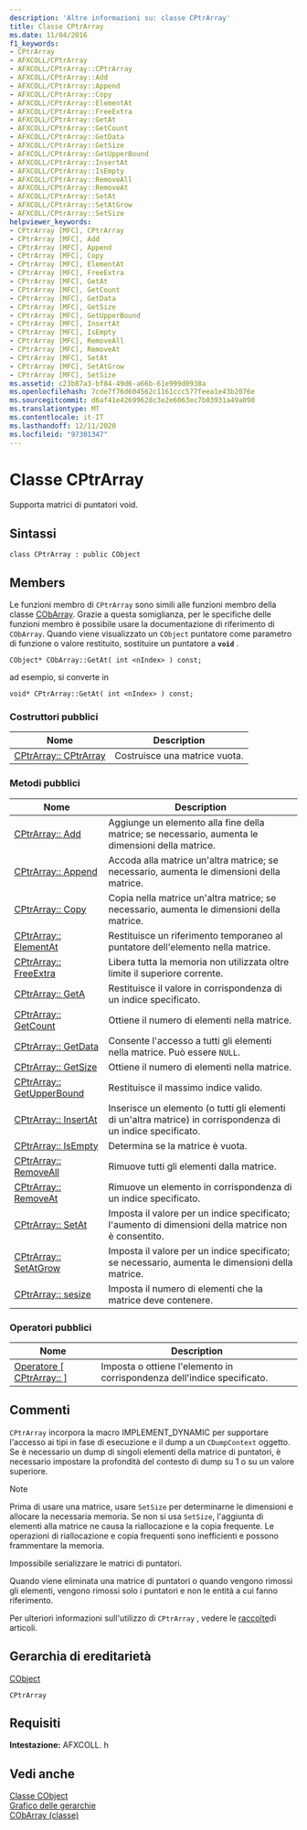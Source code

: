 ```yaml
---
description: 'Altre informazioni su: classe CPtrArray'
title: Classe CPtrArray
ms.date: 11/04/2016
f1_keywords:
- CPtrArray
- AFXCOLL/CPtrArray
- AFXCOLL/CPtrArray::CPtrArray
- AFXCOLL/CPtrArray::Add
- AFXCOLL/CPtrArray::Append
- AFXCOLL/CPtrArray::Copy
- AFXCOLL/CPtrArray::ElementAt
- AFXCOLL/CPtrArray::FreeExtra
- AFXCOLL/CPtrArray::GetAt
- AFXCOLL/CPtrArray::GetCount
- AFXCOLL/CPtrArray::GetData
- AFXCOLL/CPtrArray::GetSize
- AFXCOLL/CPtrArray::GetUpperBound
- AFXCOLL/CPtrArray::InsertAt
- AFXCOLL/CPtrArray::IsEmpty
- AFXCOLL/CPtrArray::RemoveAll
- AFXCOLL/CPtrArray::RemoveAt
- AFXCOLL/CPtrArray::SetAt
- AFXCOLL/CPtrArray::SetAtGrow
- AFXCOLL/CPtrArray::SetSize
helpviewer_keywords:
- CPtrArray [MFC], CPtrArray
- CPtrArray [MFC], Add
- CPtrArray [MFC], Append
- CPtrArray [MFC], Copy
- CPtrArray [MFC], ElementAt
- CPtrArray [MFC], FreeExtra
- CPtrArray [MFC], GetAt
- CPtrArray [MFC], GetCount
- CPtrArray [MFC], GetData
- CPtrArray [MFC], GetSize
- CPtrArray [MFC], GetUpperBound
- CPtrArray [MFC], InsertAt
- CPtrArray [MFC], IsEmpty
- CPtrArray [MFC], RemoveAll
- CPtrArray [MFC], RemoveAt
- CPtrArray [MFC], SetAt
- CPtrArray [MFC], SetAtGrow
- CPtrArray [MFC], SetSize
ms.assetid: c23b87a3-bf84-49d6-a66b-61e999d0938a
ms.openlocfilehash: 7cde7f76d604562c1161ccc577feea1e43b2076e
ms.sourcegitcommit: d6af41e42699628c3e2e6063ec7b03931a49a098
ms.translationtype: MT
ms.contentlocale: it-IT
ms.lasthandoff: 12/11/2020
ms.locfileid: "97301347"
---
```

# <a name="cptrarray-class"></a>Classe CPtrArray

Supporta matrici di puntatori void.

## <a name="syntax"></a>Sintassi

```
class CPtrArray : public CObject
```

## <a name="members"></a>Members

Le funzioni membro di `CPtrArray` sono simili alle funzioni membro della classe [CObArray](../../mfc/reference/cobarray-class.md). Grazie a questa somiglianza, per le specifiche delle funzioni membro è possibile usare la documentazione di riferimento di `CObArray`. Quando viene visualizzato un `CObject` puntatore come parametro di funzione o valore restituito, sostituire un puntatore a **`void`** .

`CObject* CObArray::GetAt( int <nIndex> ) const;`

ad esempio, si converte in

`void* CPtrArray::GetAt( int <nIndex> ) const;`

### <a name="public-constructors"></a>Costruttori pubblici

|Nome|Description|
|----------|-----------------|
|[CPtrArray:: CPtrArray](../../mfc/reference/cobarray-class.md#cobarray)|Costruisce una matrice vuota.|

### <a name="public-methods"></a>Metodi pubblici

|Nome|Description|
|----------|-----------------|
|[CPtrArray:: Add](../../mfc/reference/cobarray-class.md#add)|Aggiunge un elemento alla fine della matrice; se necessario, aumenta le dimensioni della matrice.|
|[CPtrArray:: Append](../../mfc/reference/cobarray-class.md#append)|Accoda alla matrice un'altra matrice; se necessario, aumenta le dimensioni della matrice.|
|[CPtrArray:: Copy](../../mfc/reference/cobarray-class.md#copy)|Copia nella matrice un'altra matrice; se necessario, aumenta le dimensioni della matrice.|
|[CPtrArray:: ElementAt](../../mfc/reference/cobarray-class.md#elementat)|Restituisce un riferimento temporaneo al puntatore dell'elemento nella matrice.|
|[CPtrArray:: FreeExtra](../../mfc/reference/cobarray-class.md#freeextra)|Libera tutta la memoria non utilizzata oltre limite il superiore corrente.|
|[CPtrArray:: GetA](../../mfc/reference/cobarray-class.md#getat)|Restituisce il valore in corrispondenza di un indice specificato.|
|[CPtrArray:: GetCount](../../mfc/reference/cobarray-class.md#getcount)|Ottiene il numero di elementi nella matrice.|
|[CPtrArray:: GetData](../../mfc/reference/cobarray-class.md#getdata)|Consente l'accesso a tutti gli elementi nella matrice. Può essere `NULL`.|
|[CPtrArray:: GetSize](../../mfc/reference/cobarray-class.md#getsize)|Ottiene il numero di elementi nella matrice.|
|[CPtrArray:: GetUpperBound](../../mfc/reference/cobarray-class.md#getupperbound)|Restituisce il massimo indice valido.|
|[CPtrArray:: InsertAt](../../mfc/reference/cobarray-class.md#insertat)|Inserisce un elemento (o tutti gli elementi di un'altra matrice) in corrispondenza di un indice specificato.|
|[CPtrArray:: IsEmpty](../../mfc/reference/cobarray-class.md#isempty)|Determina se la matrice è vuota.|
|[CPtrArray:: RemoveAll](../../mfc/reference/cobarray-class.md#removeall)|Rimuove tutti gli elementi dalla matrice.|
|[CPtrArray:: RemoveAt](../../mfc/reference/cobarray-class.md#removeat)|Rimuove un elemento in corrispondenza di un indice specificato.|
|[CPtrArray:: SetAt](../../mfc/reference/cobarray-class.md#setat)|Imposta il valore per un indice specificato; l'aumento di dimensioni della matrice non è consentito.|
|[CPtrArray:: SetAtGrow](../../mfc/reference/cobarray-class.md#setatgrow)|Imposta il valore per un indice specificato; se necessario, aumenta le dimensioni della matrice.|
|[CPtrArray:: sesize](../../mfc/reference/cobarray-class.md#setsize)|Imposta il numero di elementi che la matrice deve contenere.|

### <a name="public-operators"></a>Operatori pubblici

|Nome|Description|
|----------|-----------------|
|[Operatore \[ CPtrArray:: \]](../../mfc/reference/cobarray-class.md#operator_at)|Imposta o ottiene l'elemento in corrispondenza dell'indice specificato.|

## <a name="remarks"></a>Commenti

`CPtrArray` incorpora la macro IMPLEMENT_DYNAMIC per supportare l'accesso ai tipi in fase di esecuzione e il dump a un `CDumpContext` oggetto. Se è necessario un dump di singoli elementi della matrice di puntatori, è necessario impostare la profondità del contesto di dump su 1 o su un valore superiore.

> [!NOTE]
> Prima di usare una matrice, usare `SetSize` per determinarne le dimensioni e allocare la necessaria memoria. Se non si usa `SetSize`, l'aggiunta di elementi alla matrice ne causa la riallocazione e la copia frequente. Le operazioni di riallocazione e copia frequenti sono inefficienti e possono frammentare la memoria.

Impossibile serializzare le matrici di puntatori.

Quando viene eliminata una matrice di puntatori o quando vengono rimossi gli elementi, vengono rimossi solo i puntatori e non le entità a cui fanno riferimento.

Per ulteriori informazioni sull'utilizzo di `CPtrArray` , vedere le [raccolte](../../mfc/collections.md)di articoli.

## <a name="inheritance-hierarchy"></a>Gerarchia di ereditarietà

[CObject](../../mfc/reference/cobject-class.md)

`CPtrArray`

## <a name="requirements"></a>Requisiti

**Intestazione:** AFXCOLL. h

## <a name="see-also"></a>Vedi anche

[Classe CObject](../../mfc/reference/cobject-class.md)<br/>
[Grafico delle gerarchie](../../mfc/hierarchy-chart.md)<br/>
[CObArray (classe)](../../mfc/reference/cobarray-class.md)
